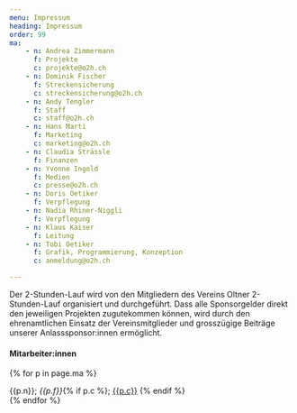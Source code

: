 ```yaml
---
menu: Impressum
heading: Impressum
order: 99
ma:
    - n: Andrea Zimmermann
      f: Projekte
      c: projekte@o2h.ch
    - n: Dominik Fischer
      f: Streckensicherung
      c: streckensicherung@o2h.ch
    - n: Andy Tengler
      f: Staff
      c: staff@o2h.ch
    - n: Hans Marti
      f: Marketing
      c: marketing@o2h.ch
    - n: Claudia Strässle
      f: Finanzen
    - n: Yvonne Ingold
      f: Medien
      c: presse@o2h.ch
    - n: Doris Oetiker
      f: Verpflegung
    - n: Nadia Rhiner-Niggli
      f: Verpflegung
    - n: Klaus Kaiser
      f: Leitung
    - n: Tobi Oetiker
      f: Grafik, Programmierung, Konzeption
      c: anmeldung@o2h.ch

---
```

Der 2-Stunden-Lauf wird von den Mitgliedern des Vereins Oltner 2-Stunden-Lauf organisiert und durchgeführt. Dass alle Sponsorgelder direkt den jeweiligen Projekten zugutekommen können, wird durch den ehrenamtlichen Einsatz der Vereinsmitglieder und grosszügige Beiträge unserer Anlasssponsor:innen ermöglicht.


<h4>Mitarbeiter:innen</h4>

<div class="uk-column-1-2@m">

{% for p in page.ma %}
<div class="uk-margin-bottom">{{p.n}}; <i>{{p.f}}</i>{% if p.c %};
    <a href="mailto:{{p.c}}">{{p.c}}</a>
  {% endif %}
</div>
{% endfor %}
</div>
